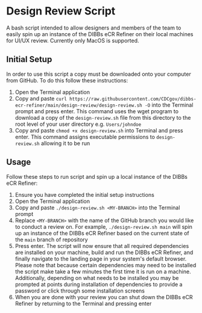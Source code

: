 # Design Review Script

A bash script intended to allow designers and members of the team to easily spin up an instance of the DIBBs eCR Refiner on their local machines for UI/UX review. Currently only MacOS is supported.

## Initial Setup

In order to use this script a copy must be downloaded onto your computer from GitHub. To do this follow these instructions:

1. Open the Terminal application
2. Copy and paste `curl https://raw.githubusercontent.com/CDCgov/dibbs-ecr-refiner/main/design-review/design-review.sh -O` into the Terminal prompt and press enter. This command uses the wget program to download a copy of the `design-review.sh` file from this directory to the root level of your user directory e.g. `Users/johndoe`
3. Copy and paste `chmod +x design-review.sh` into Terminal and press enter. This command assigns executable permissions to `design-review.sh` allowing it to be run

## Usage

Follow these steps to run script and spin up a local instance of the DIBBs eCR Refiner:

1. Ensure you have completed the initial setup instructions
2. Open the Terminal application
3. Copy and paste `./design-review.sh <MY-BRANCH>` into the Terminal prompt
4. Replace `<MY-BRANCH>` with the name of the GitHub branch you would like to conduct a review on. For example, `./design-review.sh main` will spin up an instance of the DIBBs eCR Refiner based on the current state of the `main` branch of repository
5. Press enter. The script will now ensure that all required dependencies are installed on your machine, build and run the DIBBs eCR Refiner, and finally navigate to the landing page in your system's default browser. Please note that because certain dependencies may need to be installed the script make take a few minutes the first time it is run on a machine. Additionally, depending on what needs to be installed you may be prompted at points during installation of dependencies to provide a password or click through some installation screens
6. When you are done with your review you can shut down the DIBBs eCR Refiner by returning to the Terminal and pressing enter

